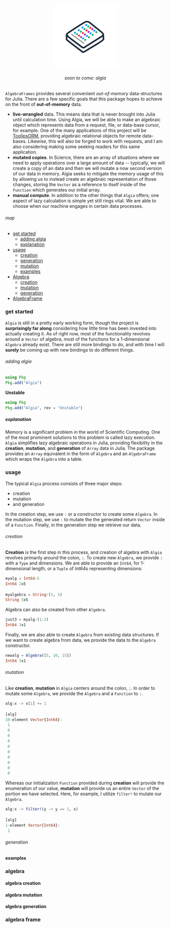 <div align="center">
  <img src="https://github.com/ChifiSource/image_dump/blob/main/algebraframes/alframe.png" width="200"></img>
  <h6>soon to come: algia</h6>
</div>

`AlgebraFrames` provides several convenient *out-of-memory* data-structures for Julia. There are a few specific goals that this package hopes to achieve on the front of **out-of-memory** data.
- **live-wrangled** data. This means data that is never brought into Julia until calculation time. Using Algia, we will be able to make an algebraic object which represents data from a request, file, or data-base cursor, for example. One of the many applications of this project will be [ToolipsORM](https://github.com/ChifiSource/ToolipsORM.jl), providing algebraic relational objects for remote data-bases. Likewise, this will also be forged to work with requests, and I am also considering making some seeking readers for this same application.
- **mutated copies**. In Science, there are an array of situations where we need to apply operations over a large amount of data -- typically, we will create a copy of an data and then we will mutate a now second version of our data in memory. Algia seeks to mitigate the memory usage of this by allowing us to instead create an algebraic representation of those changes, storing the `Vector` as a reference to itself inside of the `Function` which generates our initial array.
- **manual compute**. In addition to the other things that `Algia` offers; one aspect of lazy calculation is simple yet still rings vital. We are able to choose when our machine engages in certain data processes.

###### map
- [get started](#get-started)
  - [adding algia](#adding-algia)
  - [explanation](#explanation)
- [usage](#usage)
  - [creation](#creation)
  - [generation](#generation)
  - [mutation](#mutation)
  - [examples](#examples)
- [Algebra](#algebra)
  - [creation](#algebra-creation)
  - [mutation](#algebra-mutation)
  - [generation](#algebra-generation)
- [AlgebraFrame](#algebra-frame)
  
### get started
`Algia` is still in a pretty early working form, though the project is **surprisingly far along** considering how little time has been invested into actually creating it. As of right now, most of the functionality revolves around a `Vector` of algebra, most of the functions for a 1-dimensional `Algebra` already exist. There are still more bindings to do, and with time I will **surely** be coming up with new bindings to do different things.
###### adding algia
```julia
using Pkg
Pkg.add("Algia")
```
**Unstable**
```julia
using Pkg
Pkg.add("Algia", rev = "Unstable")
```
##### explanation
Memory is a significant problem in the world of Scientific Computing. One of the most prominent solutions to this problem is called lazy execution. `Algia` simplifies lazy algebraic operations in Julia, providing flexibility in the **creation**, **mutation**, and **generation** of `Array` data in Julia. The package provides an `Array` equivalent in the form of `Algebra` and an `AlgebraFrame` which wraps the `Algebra` into a table.
### usage
The typical `Algia` process consists of three major steps:
- creation
- mutation
- and generation

In the creation step, we use `:` or a constructor to create some `Algebra`. In the mutation step, we use `:` to mutate the the generated return `Vector` inside of a `Function`. Finally, in the generation step we retrieve our data.
###### creation
**Creation** is the first step in this process, and creation of algebra with `Algia` revolves primarily around the colon, `:`. To create new `Algebra`, we provide `:` with a `Type` and dimensions. We are able to provide an `Int64`, for 1-dimensional length, or a `Tuple` of Int64s representing dimensions:
```julia
myalg = Int64:5
Int64 2x5

myalgebra = String:(5, 5)
String 5x5
```
Algebra can also be created from other `Algebra`.
```julia
just3 = myalg:(1:3)
Int64 3x1
```
Finally, we are also able to create `Algebra` from existing data structures. If we want to create algebra from data, we provide the data to the `Algebra` constructor.
```julia
newalg = Algebra([5, 10, 15])
Int64 3x1
```
###### mutation
Like **creation**, **mutation** in `Algia` centers around the colon, `:`. In order to mutate some `Algebra`, we provide the `Algebra` and a `Function` to `:`.
```julia
alg:x -> x[1] += 1

[alg]
10-element Vector{Int64}:
 1
 0
 0
 0
 0
 0
 0
 0
 0
 0
```
Whereas our initialization `Function` provided during **creation** will provide the enumeration of our value, **mutation** will provide us an entire `Vector` of the portion we have selected. Here, for example, I utilize `filter!` to mutate our `Algebra`.
```julia
alg:x -> filter!(y -> y == 1, x)

[alg]
1-element Vector{Int64}:
 1
```
###### generation

#### examples

### algebra
#### algebra creation
#### algebra mutation
#### algebra generation
### algebra frame

